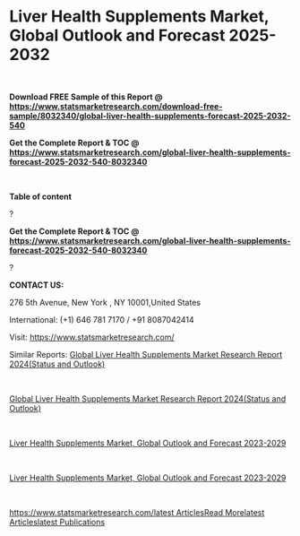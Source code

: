 <h1>Liver Health Supplements Market, Global Outlook and Forecast 2025-2032</h1><br/><p><strong>Download FREE Sample of this Report @ <a href="https://www.statsmarketresearch.com/download-free-sample/8032340/global-liver-health-supplements-forecast-2025-2032-540">https://www.statsmarketresearch.com/download-free-sample/8032340/global-liver-health-supplements-forecast-2025-2032-540</a></strong></p>
 
 
 
 <div><b>Get the Complete Report & TOC @ <a href="https://www.statsmarketresearch.com/global-liver-health-supplements-forecast-2025-2032-540-8032340">https://www.statsmarketresearch.com/global-liver-health-supplements-forecast-2025-2032-540-8032340</a></b></div>
 
 
 
 <p><br />
 
 <b>Table of content</b></p>
 
 
 
 <p>? </p>
 
 
 
 <div><b>Get the Complete Report & TOC @ <a href="https://www.statsmarketresearch.com/global-liver-health-supplements-forecast-2025-2032-540-8032340">https://www.statsmarketresearch.com/global-liver-health-supplements-forecast-2025-2032-540-8032340</a></b></div>
 
 
 
 <p>? </p>
 
 
 
 <p><b>CONTACT US:</b><br />
 
 276 5th Avenue, New York , NY 10001,United States<br />
 
 International: (+1) 646 781 7170 / +91 8087042414<br />
 
 Visit: <a href="https://www.statsmarketresearch.com/">https://www.statsmarketresearch.com/</a><br />
 
 Similar Reports: <a href="https://www.statsmarketresearch.com/global-liver-health-supplements-forecast-2025-2032-540-8032340">Global Liver Health Supplements Market Research Report 2024(Status and Outlook)</a><br />
 
 <br />
 
 <a href="https://www.statsmarketresearch.com/global-liver-health-supplements-forecast-2025-2032-540-8032340">Global Liver Health Supplements Market Research Report 2024(Status and Outlook)</a><br />
 
 <br />
 
 <a href="https://www.statsmarketresearch.com/global-liver-health-supplements-forecast-2025-2032-540-8032340">Liver Health Supplements Market, Global Outlook and Forecast 2023-2029</a><br />
 
 <br />
 
 <a href="https://www.statsmarketresearch.com/global-liver-health-supplements-forecast-2025-2032-540-8032340">Liver Health Supplements Market, Global Outlook and Forecast 2023-2029</a><br />
 
 <br />
 
 <a href="https://gyeongbokgung.com">https://www.statsmarketresearch.com/</a><a href="https://hallyeomaritime.com">latest Articles</a><a href="https://jingwansa.com">Read More</a><a href="https://nguoiviet.jp/">latest Articles</a><a href="https://www.intelmarketresearch.com/">latest Publications</a></p>